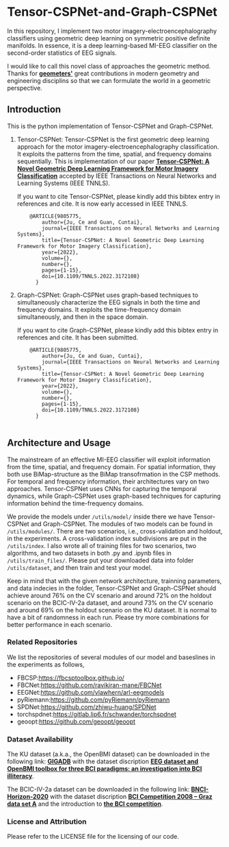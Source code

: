 # Tensor-CSPNet-and-Graph-CSPNet

In this repository, I implement two motor imagery-electroencephalography classifiers using geometric deep learning on symmetric positive definite manifolds. In essence, it is a deep learning-based MI-EEG classifier on the second-order statistics of EEG signals. 

I would like to call this novel class of approaches the geometric method. Thanks for [**geometers'**](https://en.wikipedia.org/wiki/List_of_geometers) great contributions in modern geometry and engineering disciplins so that we can formulate the world in a geometric perspective. 


## Introduction

This is the python implementation of Tensor-CSPNet and Graph-CSPNet.

1. Tensor-CSPNet: Tensor-CSPNet is the first geometric deep learning approach for the motor imagery-electroencephalography classification. It exploits the patterns from the time, spatial, and frequency domains sequentially. This is implementation of our paper [**Tensor-CSPNet: A Novel Geometric Deep Learning Framework for Motor Imagery Classification**](https://ieeexplore.ieee.org/document/9805775) accepted by IEEE Transactions on Neural Networks and Learning Systems (IEEE TNNLS). 


    If you want to cite Tensor-CSPNet, please kindly add this bibtex entry in references and cite. It is now early accessed in IEEE TNNLS.
    
    ~~~~~~~~
        @ARTICLE{9805775,
            author={Ju, Ce and Guan, Cuntai},
            journal={IEEE Transactions on Neural Networks and Learning Systems}, 
            title={Tensor-CSPNet: A Novel Geometric Deep Learning Framework for Motor Imagery Classification}, 
            year={2022},
            volume={},
            number={},
            pages={1-15},
            doi={10.1109/TNNLS.2022.3172108}
          }
2. Graph-CSPNet: Graph-CSPNet uses graph-based techniques to simultaneously characterize the EEG signals in both the time and frequency domains. It exploits the time-frequency domain simultaneously, and then in the space domain. 

    If you want to cite Graph-CSPNet, please kindly add this bibtex entry in references and cite. It has been submitted. 
    
    ~~~~~~~~
        @ARTICLE{9805775,
            author={Ju, Ce and Guan, Cuntai},
            journal={IEEE Transactions on Neural Networks and Learning Systems}, 
            title={Tensor-CSPNet: A Novel Geometric Deep Learning Framework for Motor Imagery Classification}, 
            year={2022},
            volume={},
            number={},
            pages={1-15},
            doi={10.1109/TNNLS.2022.3172108}
          }


## Architecture and Usage

The mainstream of an effective MI-EEG classifier will exploit information from the time, spatial, and frequency domain. For spatial information, they both use BiMap-structure as the BiMap transofrmation in the CSP methods. For temporal and frequency information, their architectures vary on two approaches. Tensor-CSPNet uses CNNs for capturing the temporal dynamics, while Graph-CSPNet uses graph-based techniques for capturing information behind the time-frequency domains. 

We provide the models under `/utils/model/` inside there we have Tensor-CSPNet and Graph-CSPNet. The modules of two models can be found in `/utils/modules/`. There are two scenarios, i.e., cross-validation and holdout, in the experiments. A cross-validation index subdivisions are put in the `/utils/index`. I also wrote all of training files for two scenarios, two algorithms, and two datasets in both .py and .ipynb files in `/utils/train_files/`. Please put your downloaded data into folder `/utils/dataset`, and then train and test your model. 

Keep in mind that with the given network architecture, trainning parameters, and data indecies in the folder, Tensor-CSPNet and Graph-CSPNet should achieve around 76% on the CV scenario and around 72% on the holdout scenario on the BCIC-IV-2a dataset, and around 73% on the CV scenario and around 69% on the holdout scenario on the KU dataset. It is normal to have a bit of randomness in each run. Please try more combinations for better performance in each scenario. 


### Related Repositories

We list the repositories of several modules of our model and baseslines in the experiments as follows, 

+ FBCSP:https://fbcsptoolbox.github.io/
+ FBCNet:https://github.com/ravikiran-mane/FBCNet
+ EEGNet:https://github.com/vlawhern/arl-eegmodels
+ pyRiemann:https://github.com/pyRiemann/pyRiemann
+ SPDNet:https://github.com/zhiwu-huang/SPDNet
+ torchspdnet:https://gitlab.lip6.fr/schwander/torchspdnet
+ geoopt:https://github.com/geoopt/geoopt

### Dataset Availability

The KU dataset (a.k.a., the OpenBMI dataset) can be downloaded in the following link:
[**GIGADB**](http://gigadb.org/dataset/100542)
with the dataset discription [**EEG dataset and OpenBMI toolbox for three BCI paradigms: an investigation into BCI illiteracy**](https://academic.oup.com/gigascience/article/8/5/giz002/5304369).

The BCIC-IV-2a dataset can be downloaded in the following link:
[**BNCI-Horizon-2020**](http://bnci-horizon-2020.eu/database/data-sets)
with the dataset discription [**BCI Competition 2008 – Graz data set A**](https://www.bbci.de/competition/iv/desc_2a.pdf) and the introduction to [**the BCI competition**](https://www.bbci.de/competition/iv/).

### License and Attribution
Please refer to the LICENSE file for the licensing of our code.

